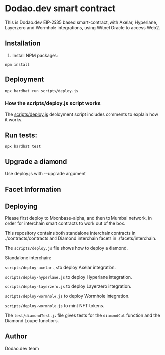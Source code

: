 # Dodao.dev smart contract

This is Dodao.dev EIP-2535 based smart-contract, with Axelar, Hyperlane, Layerzero and Wormhole integrations, using Witnet Oracle to access Web2.

## Installation

1. Install NPM packages:
```console
npm install
```

## Deployment

```console
npx hardhat run scripts/deploy.js
```

### How the scripts/deploy.js script works

The [scripts/deploy.js](scripts/deploy.js) deployment script includes comments to explain how it works.

## Run tests:
```console
npx hardhat test
```

## Upgrade a diamond

Use deploy.js with --upgrade argument

## Facet Information

## Deploying

Please first deploy to Moonbase-alpha, and then to Mumbai network, in order for interchain smart contracts to work out of the box.

This repository contains both standalone interchain contracts in ./contracts/contracts and Diamond interchain facets in ./facets/interchain.

The `scripts/deploy.js` file shows how to deploy a diamond.

Standalone interchain:

`scripts/deploy-axelar.js`to deploy Axelar integration.

`scripts/deploy-hyperlane.js` to deploy Hyperlane integration.

`scripts/deploy-layerzero.js` to deploy Layerzero integration.

`scripts/deploy-wormhole.js` to deploy Wormhole integration.

`scripts/deploy-wormhole.js` to mint NFT tokens.

The `test/diamondTest.js` file gives tests for the `diamondCut` function and the Diamond Loupe functions.


## Author

Dodao.dev team
